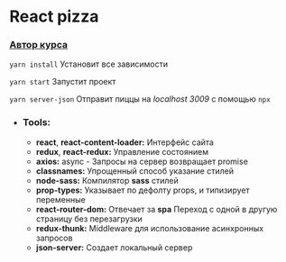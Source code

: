 # React pizza

### [Автор курса](https://www.youtube.com/watch?v=bziVFvq8cLQ&list=PL0FGkDGJQjJFMRmP7wZ771m1Nx-m2_qXq&ab_channel=ArchakovBlogArchakovBlog 'Archakov Blog')

`yarn install`
Установит все зависимости

`yarn start`
Запустит проект

`yarn server-json`
Отправит пиццы на _localhost 3009_ с помощью `npx`

- ### Tools:
  - **react**, **react-content-loader:** Интерфейс сайта
  - **redux**, **react-redux:** Управление состоянием
  - **axios:** async - Запросы на сервер возвращает promise
  - **classnames:** Упрощенный способ указание стилей
  - **node-sass:** Компилятор **sass** стилей
  - **prop-types:** Указывает по дефолту props, и типизирует переменные
  - **react-router-dom:** Отвечает за **spa** Переход с одной в другую страницу без перезагрузки
  - **redux-thunk:** Middleware для использование асинхронных запросов
  - **json-server:** Создает локальный сервер

